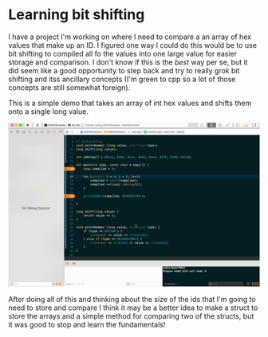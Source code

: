 #  Learning bit shifting

I have a project I'm working on where I need to compare a an array of hex values that make up an ID. I figured one way I could do this would be to use bit shifting to compiled all fo the values into one large value for easier storage and comparison. I don't know if this is the _best_ way per se, but it did seem like a good opportunity to step back and try to really grok bit shifting and itss ancillary concepts (I'm green to cpp so a lot of those concepts are still somewhat foreign). 

This is a simple demo that takes an array of int hex values and shifts them onto a single long value. 

![demo](readme_attachments/building_a_number.gif)

After doing all of this and thinking about the size of the ids that I'm going to need to store and compare I think it may be a better idea to make a struct to store the arrays and a simple method for comparing two of the structs, but it was good to stop and learn the fundamentals! 
